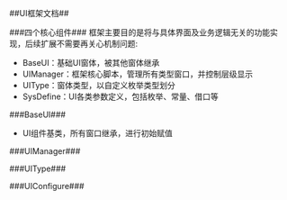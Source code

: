 ##UI框架文档##

###四个核心组件###
框架主要目的是将与具体界面及业务逻辑无关的功能实现，后续扩展不需要再关心机制问题:

- BaseUI：基础UI窗体，被其他窗体继承
- UIManager：框架核心脚本，管理所有类型窗口，并控制层级显示
- UIType：窗体类型，以自定义枚举类型划分
- SysDefine：UI各类参数定义，包括枚举、常量、借口等

###BaseUI###

- UI组件基类，所有窗口继承，进行初始赋值


###UIManager###

###UIType###

###UIConfigure###